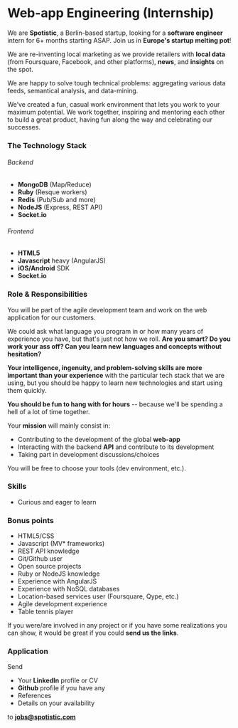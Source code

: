 Web-app Engineering (Internship)
====

We are **Spotistic**, a Berlin-based startup, looking for a **software engineer** intern for 6+ months starting ASAP. Join us in **Europe's startup melting pot**!

We are re-inventing local marketing as we provide retailers with **local data** (from Foursquare, Facebook, and other platforms), **news**, and **insights** on the spot.

We are happy to solve tough technical problems: aggregating various data feeds, semantical analysis, and data-mining.

We’ve created a fun, casual work environment that lets you work to your maximum potential. We work together, inspiring and mentoring each other to build a great product, having fun along the way and celebrating our successes.


### The Technology Stack

###### Backend

* **MongoDB** (Map/Reduce)
* **Ruby** (Resque workers)
* **Redis** (Pub/Sub and more)
* **NodeJS** (Express, REST API)
* **Socket.io**

###### Frontend

* **HTML5**
* **Javascript** heavy (AngularJS)
* **iOS/Android** SDK
* **Socket.io**


### Role & Responsibilities

You will be part of the agile development team and work on the web application for our customers.

We could ask what language you program in or how many years of experience you have, but that's just not how we roll. **Are you smart? Do you work your ass off? Can you learn new languages and concepts without hesitation?**

**Your intelligence, ingenuity, and problem-solving skills are more important than your experience** with the particular tech stack that we are using, but you should be happy to learn new technologies and start using them quickly.

**You should be fun to hang with for hours** -- because we'll be spending a hell of a lot of time together.

Your **mission** will mainly consist in:

* Contributing to the development of the global **web-app**
* Interacting with the backend **API** and contribute to its development
* Taking part in development discussions/choices

You will be free to choose your tools (dev environment, etc.).


### Skills

* Curious and eager to learn

### Bonus points

* HTML5/CSS
* Javascript (MV* frameworks)
* REST API knowledge
* Git/Github user
* Open source projects
* Ruby or NodeJS knowledge
* Experience with AngularJS
* Experience with NoSQL databases
* Location-based services user (Foursquare, Qype, etc.)
* Agile development experience
* Table tennis player

If you were/are involved in any project or if you have some realizations you can show, it would be great if you could **send us the links**.


### Application

Send

- Your **LinkedIn** profile or CV
- **Github** profile if you have any
- References
- Details on your availability

to **jobs@spotistic.com**



